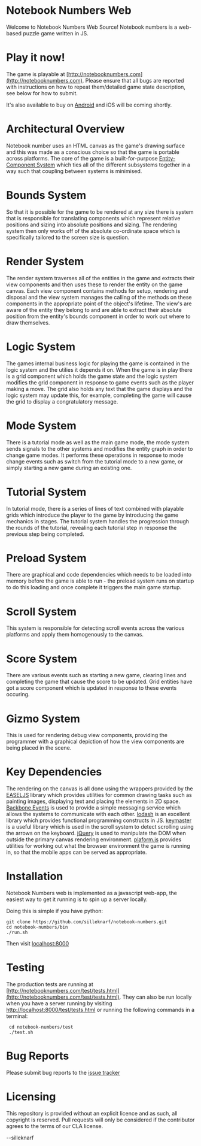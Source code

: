 Notebook Numbers Web
====================

Welcome to Notebook Numbers Web Source! Notebook numbers is a web-based puzzle game written in JS.

Play it now!
============

The game is playable at [http://notebooknumbers.com](http://notebooknumbers.com). Please ensure that all bugs are reported with instructions on how to repeat them/detailed game state description, see below for how to submit. 

It's also available to buy on [Android](https://play.google.com/store/apps/details?id=com.silleknarf.notebooknumbers&hl=en) and iOS will be coming shortly.

Architectural Overview
======================

Notebook number uses an HTML canvas as the game's drawing surface and this was made as a conscious choice so that the game is portable across platforms. 
The core of the game is a built-for-purpose [Entity-Component System](https://en.wikipedia.org/wiki/Entity%E2%80%93component%E2%80%93system) which ties all of the different subsystems together in a way such that coupling between systems is minimised.

# Bounds System

So that it is possible for the game to be rendered at any size there is system that is responsible for translating components which represent relative positions and sizing into absolute positions and sizing. The rendering system then only works off of the absolute co-ordinate space which is specifically tailored to the screen size is question.

# Render System

The render system traverses all of the entities in the game and extracts their view components and then uses these to render the entity on the game canvas. Each view component contains methods for setup, rendering and disposal and the view system manages the calling of the methods on these components in the appropriate point of the object's lifetime. The view's are aware of the entity they belong to and are able to extract their absolute position from the entity's bounds component in order to work out where to draw themselves.

# Logic System

The games internal business logic for playing the game is contained in the logic system and the utilies it depends it on. When the game is in play there is a grid component which holds the game state and the logic system modifies the grid component in response to game events such as the player making a move. The grid also holds any text that the game displays and the logic system may update this, for example, completing the game will cause the grid to display a congratulatory message.

# Mode System

There is a tutorial mode as well as the main game mode, the mode system sends signals to the other systems and modifies the entity graph in order to change game modes. It performs these operations in response to mode change events such as switch from the tutorial mode to a new game, or simply starting a new game during an existing one.

# Tutorial System

In tutorial mode, there is a series of lines of text combined with playable grids which introduce the player to the game by introducing the game mechanics in stages. The tutorial system handles the progression through the rounds of the tutorial, revealing each tutorial step in response the previous step being completed.

# Preload System

There are graphical and code dependencies which needs to be loaded into memory before the game is able to run - the preload system runs on startup to do this loading and once complete it triggers the main game startup.

# Scroll System

This system is responsible for detecting scroll events across the various platforms and apply them homogenously to the canvas.

# Score System

There are various events such as starting a new game, clearing lines and completing the game that cause the score to be updated. Grid entities have got a score component which is updated in response to these events occuring.

# Gizmo System

This is used for rendering debug view components, providing the programmer with a graphical depiction of how the view components are being placed in the scene.

Key Dependencies
===============

The rendering on the canvas is all done using the wrappers provided by the [EASELJS](http://www.createjs.com/easeljs) library which provides utilities for common drawing tasks such as painting images, displaying text and placing the elements in 2D space.
[Backbone Events](http://backbonejs.org/#Events) is used to provide a simple messaging service which allows the systems to communicate with each other.
[lodash](https://lodash.com/) is an excellent library which provides functional programming constructs in JS.
[keymaster](https://github.com/madrobby/keymaster) is a useful library which is used in the scroll system to detect scrolling using the arrows on the keyboard.
[jQuery](https://jquery.com/) is used to manipulate the DOM when outside the primary canvas rendering environment.
[plaform.js](https://github.com/bestiejs/platform.js/) provides utilities for working out what the browser environment the game is running in, so that the mobile apps can be served as appropriate.

Installation
============

Notebook Numbers web is implemented as a javascript web-app, the easiest way to get it running is to spin up a server locally.

Doing this is simple if you have python:

    git clone https://github.com/silleknarf/notebook-numbers.git
    cd notebook-numbers/bin
    ./run.sh

Then visit [localhost:8000](localhost:8000)

Testing
=======

The production tests are running at [http://notebooknumbers.com/test/tests.html](http://notebooknumbers.com/test/tests.html).
They can also be run locally when you have a server running by visiting [http://localhost:8000/test/tests.html](http://localhost:8000/test/tests.html) or running the following commands in a terminal:

     cd notebook-numbers/test
     ./test.sh

Bug Reports
===========

Please submit bug reports to the [issue tracker](https://github.com/silleknarf/notebook-numbers/issues)

Licensing
=========

This repository is provided without an explicit licence and as such, all copyright is reserved. 
Pull requests will only be considered if the contributor agrees to the terms of our CLA license.

--silleknarf

